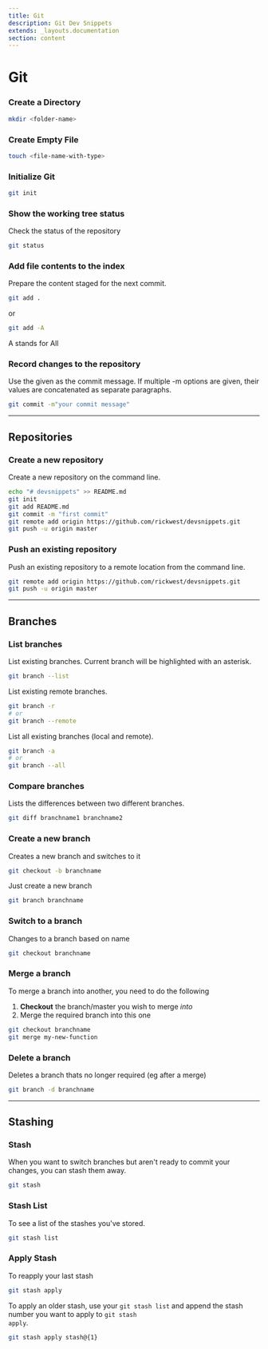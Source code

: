 ```yaml
---
title: Git
description: Git Dev Snippets
extends: _layouts.documentation
section: content
---
```


# Git

### Create a Directory
```bash
mkdir <folder-name>
```

### Create Empty File
```bash
touch <file-name-with-type>
```

### Initialize Git

```bash
git init
```

### Show the working tree status

Check the status of the repository

```bash
git status
```

### Add file contents to the index

Prepare the content staged for the next commit.

```bash
git add .
```
or 


```bash
git add -A
```
A stands for All

### Record changes to the repository

Use the given <msg> as the commit message. If multiple -m options are given, their values are concatenated as separate paragraphs.

```bash
git commit -m"your commit message"
```

--- 

## Repositories

### Create a new repository

Create a new repository on the command line.

```bash
echo "# devsnippets" >> README.md
git init
git add README.md
git commit -m "first commit"
git remote add origin https://github.com/rickwest/devsnippets.git
git push -u origin master
```

### Push an existing repository

Push an existing repository to a remote location from the command line.

```bash
git remote add origin https://github.com/rickwest/devsnippets.git
git push -u origin master
```

---

## Branches

### List branches

List existing branches. Current branch will be highlighted with an asterisk.

```bash
git branch --list
```

List existing remote branches.

```bash
git branch -r
# or
git branch --remote
```

List all existing branches (local and remote).

```bash
git branch -a
# or
git branch --all
```

### Compare branches

Lists the differences between two different branches.

```bash
git diff branchname1 branchname2
```

### Create a new branch

Creates a new branch and switches to it

```bash
git checkout -b branchname
```

Just create a new branch
```bash
git branch branchname
```


### Switch to a branch

Changes to a branch based on name

```bash
git checkout branchname
```

### Merge a branch

To merge a branch into another, you need to do the following

1. **Checkout** the branch/master you wish to merge _into_
2. Merge the required branch into this one

```bash
git checkout branchname
git merge my-new-function
```

### Delete a branch

Deletes a branch thats no longer required (eg after a merge)

```bash
git branch -d branchname 
```

---

## Stashing

### Stash

When you want to switch branches but aren't ready to commit your changes, you can stash them away.

```bash
git stash
```

### Stash List

To see a list of the stashes you've stored.

```bash
git stash list
```
### Apply Stash 

To reapply your last stash

```bash
git stash apply
```

To apply an older stash, use your <code>git stash list</code> and append the stash number you want to apply to <code>git stash apply</code>.

```bash
git stash apply stash@{1}
```
